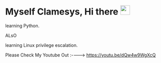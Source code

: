 # Myself Clamesys, Hi there <img width="30px" src="https://media.tenor.com/images/9ea72ef078139ced289852e8a4ea0c5c/tenor.gif" />

learning Python.

ALsO

learning Linux privilege escalation.

Please Check My Youtube Out :----> https://youtu.be/dQw4w9WgXcQ
